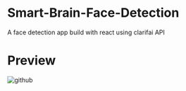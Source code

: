 # Smart-Brain-Face-Detection
A face detection app build with react using clarifai API
# Preview
![github](https://user-images.githubusercontent.com/59892885/96557362-d4ea1c80-12c2-11eb-8662-dcbf00bebeba.PNG)
